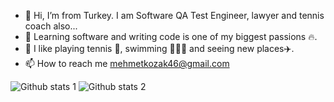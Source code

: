 - 👋 Hi, I’m from Turkey. I am Software QA Test Engineer, lawyer and tennis coach also...
- 👀 Learning software and writing code is one of my biggest passions 🔥. 
- 🕺 I like playing tennis 🎾, swimming 🏊🏽‍♂️  and seeing new places✈️.
- 📫 How to reach me mehmetkozak46@gmail.com

![Github stats 1](https://github-readme-stats.vercel.app/api?username=mehmetkozak&show_icons=true&theme=gradient) 
![Github stats 2](https://github-readme-stats.vercel.app/api?username=mehmetkozak&show_icons=true&theme=radical)
